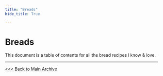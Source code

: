 ```yaml
---
title: "Breads"
hide_title: True 

---
```


# Breads

This document is a table of contents for all the bread recipes I know & love.

---

[<<< Back to Main Archive](../README.md)